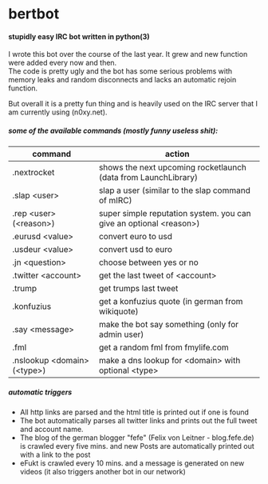 # bertbot

#### stupidly easy IRC bot written in python(3)
I wrote this bot over the course of the last year. It grew and new function were added every now and then.<br>
The code is pretty ugly and the bot has some serious problems with memory leaks and random disconnects and lacks an automatic rejoin function.

But overall it is a pretty fun thing and is heavily used on the IRC server that I am currently using (n0xy.net).

##### some of the available commands (mostly funny useless shit):
|command|action|
|-----|-----|
|.nextrocket|shows the next upcoming rocketlaunch (data from LaunchLibrary)|
|.slap \<user\>|slap a user (similar to the slap command of mIRC)|
|.rep \<user\> (\<reason\>)|super simple reputation system. you can give an optional \<reason\>)|
|.eurusd \<value\>|convert euro to usd|
|.usdeur \<value\>|convert usd to euro|
|.jn \<question\>|choose between yes or no|
|.twitter \<account\>|get the last tweet of \<account\>|
|.trump|get trumps last tweet|
|.konfuzius|get a konfuzius quote (in german from wikiquote)|
|.say \<message\>|make the bot say something (only for admin user)|
|.fml|get a random fml from fmylife.com|
|.nslookup \<domain\> (\<type\>)|make a dns lookup for \<domain\> with optional \<type\>|

##### automatic triggers
- All http links are parsed and the html title is printed out if one is found
- The bot automatically parses all twitter links and prints out the full tweet and account name.
- The blog of the german blogger "fefe" (Felix von Leitner - blog.fefe.de) is crawled every five mins. and new Posts are automatically printed out with a link to the post
- eFukt is crawled every 10 mins. and a message is generated on new videos (it also triggers another bot in our network)

